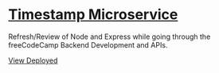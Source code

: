 
# [Timestamp Microservice](https://www.freecodecamp.org/learn/apis-and-microservices/apis-and-microservices-projects/timestamp-microservice)

Refresh/Review of Node and Express while going through the freeCodeCamp Backend Development and APIs.

[View Deployed](https://shrouded-woodland-05999.herokuapp.com/)
